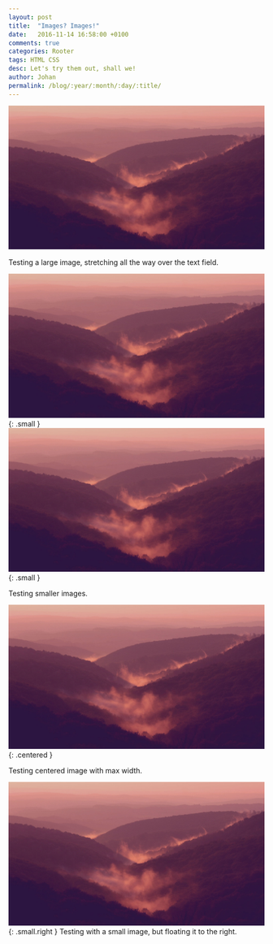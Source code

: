 ```yaml
---
layout: post
title:  "Images? Images!"
date:   2016-11-14 16:58:00 +0100
comments: true
categories: Rooter
tags: HTML CSS
desc: Let's try them out, shall we!
author: Johan
permalink: /blog/:year/:month/:day/:title/
---
```

![Medium image](/assets/img/bg/bg2.jpg)

Testing a large image, stretching all the way over the text field.

![Medium image](/assets/img/bg/bg2.jpg){: .small }
![Medium image](/assets/img/bg/bg2.jpg){: .small }

Testing smaller images.

![Medium image](/assets/img/bg/bg2.jpg){: .centered }

Testing centered image with max width.

![Medium image](/assets/img/bg/bg2.jpg){: .small.right }
Testing with a small image, but floating it to the right.